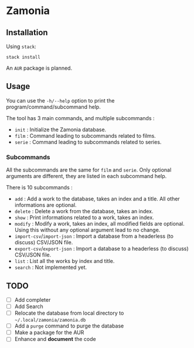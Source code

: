 # Zamonia

## Installation

Using `stack`:
```
stack install
```

An `AUR` package is planned.

## Usage

You can use the `-h/--help` option to print the program/command/subcommand help.

The tool has 3 main commands, and multiple subcommands :
- `init` : Initialize the Zamonia database.
- `film` : Command leading to subcommands related to films.
- `serie` : Command leading to subcommands related to series.

### Subcommands

All the subcommands are the same for `film` and `serie`. Only optional arguments are different, they are listed in each subcommand help.

There is 10 subcommands :
- `add` : Add a work to the database, takes an index and a title. All other informations are optional.
- `delete` : Delete a work from the database, takes an index.
- `show` : Print informations related to a work, takes an index.
- `modify` : Modify a work, takes an index, all modified fields are optional. Using this without any optional argument lead to no change.
- `import-csv`/`import-json` : Import a database from a headerless (to discuss) CSV/JSON file.
- `export-csv`/`export-json` : Import a database to a headerless (to discuss) CSV/JSON file.
- `list` : List all the works by index and title.
- `search` : Not implemented yet.

## TODO

- [ ] Add completer
- [ ] Add Search
- [ ] Relocate the database from local directory to `~/.local/zamonia/zamonia.db`
- [ ] Add a `purge` command to purge the database
- [ ] Make a package for the AUR
- [ ] Enhance and **document** the code
